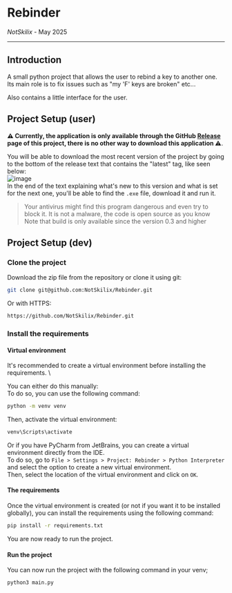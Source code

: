# Rebinder
*NotSkilix* - May 2025

---

## Introduction
A small python project that allows the user to rebind a key to another one. \
Its main role is to fix issues such as "my 'F' keys are broken" etc...

Also contains a little interface for the user.

## Project Setup (user)
**⚠️ Currently, the application is only available through the GitHub [Release](https://github.com/NotSkilix/Rebinder/releases) page of this project, there is no other way to download this application ⚠️**.

You will be able to download the most recent version of the project by going to the bottom of the release text that contains the "latest" tag, like seen below: \
![image](https://github.com/user-attachments/assets/92deb5d8-20a2-47e2-a333-7493305b557c) \
In the end of the text explaining what's new to this version and what is set for the next one, you'll be able to find the `.exe` file, download it and run it. 

> Your antivirus might find this program dangerous and even try to block it. It is not a malware, the code is open source as you know \
> Note that build is only available since the version 0.3 and higher


## Project Setup (dev)
### Clone the project
Download the zip file from the repository or clone it using git:
```bash
git clone git@github.com:NotSkilix/Rebinder.git
```
Or with HTTPS:
````bash
https://github.com/NotSkilix/Rebinder.git
````

### Install the requirements
#### Virtual environment
It's recommended to create a virtual environment before installing the requirements. \

You can either do this manually: \
To do so, you can use the following command:
```bash
python -m venv venv
```
Then, activate the virtual environment:
```bash
venv\Scripts\activate
```

Or if you have PyCharm from JetBrains, you can create a virtual environment directly from the IDE. \
To do so, go to `File > Settings > Project: Rebinder > Python Interpreter` and select the option to create a new virtual environment. \
Then, select the location of the virtual environment and click on `OK`. 

#### The requirements
Once the virtual environment is created (or not if you want it to be installed globally), you can install the requirements using the following command:
```bash
pip install -r requirements.txt
```

You are now ready to run the project. 

#### Run the project
You can now run the project with the following command in your venv;
```py
python3 main.py
```
